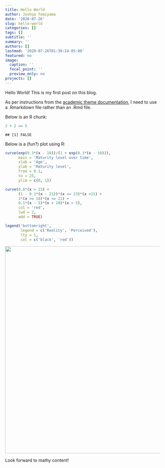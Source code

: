 ```yaml
---
title: Hello World
author: Joshua Tomiyama
date: '2020-07-26'
slug: hello-world
categories: []
tags: []
subtitle: ''
summary: ''
authors: []
lastmod: '2020-07-26T01:30:24-05:00'
featured: no
image:
  caption: ''
  focal_point: ''
  preview_only: no
projects: []
---
```


Hello World! This is my first post on this blog.

As per instructions from the [academic theme documentation](https://sourcethemes.com/academic/docs/), I need to use a .Rmarkdown file rather than an .Rmd file.

Below is an R chunk:


```r
2 + 2 == 5
```

```
## [1] FALSE
```

Below is a (fun?) plot using R:


```r
curve(exp(0.3*(x - 18))/(1 + exp(0.3*(x - 18))), 
      main = 'Maturity level over time',
      xlab = 'Age', 
      ylab = 'Maturity level', 
      from = 0.1, 
      to = 25,
      ylim = c(0, 1))

curve(0.8*(x > 23) + 
      (1 - 0.1*(x - 21))*(x <= 23)*(x >21) + 
      1*(x >= 10)*(x <= 21) + 
      0.1*(x - 5)*(x < 10)*(x > 5),
      col = 'red',
      lwd = 2,
      add = TRUE)

legend('bottomright', 
       legend = c('Reality', 'Perceived'),
       lty = 1,
       col = c('black', 'red'))
```

<img src="/post/2020-07-26-hello-world.en_files/figure-html/unnamed-chunk-2-1.png" width="672" />

Look forward to mathy content!
